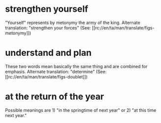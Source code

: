 # strengthen yourself

"Yourself" represents by metonymy the army of the king. Alternate translation: "strengthen your forces" (See: [[rc://en/ta/man/translate/figs-metonymy]])

# understand and plan

These two words mean basically the same thing and are combined for emphasis. Alternate translation: "determine" (See: [[rc://en/ta/man/translate/figs-doublet]])

# at the return of the year

Possible meanings are 1) "in the springtime of next year" or 2) "at this time next year."

